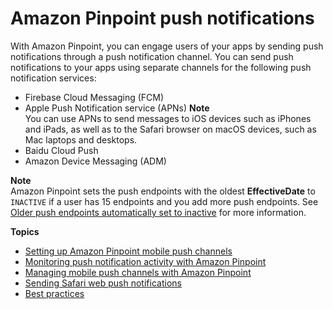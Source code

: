 # Amazon Pinpoint push notifications<a name="channels-push"></a>

With Amazon Pinpoint, you can engage users of your apps by sending push notifications through a push notification channel\. You can send push notifications to your apps using separate channels for the following push notification services:
+ Firebase Cloud Messaging \(FCM\)
+ Apple Push Notification service \(APNs\)
**Note**  
You can use APNs to send messages to iOS devices such as iPhones and iPads, as well as to the Safari browser on macOS devices, such as Mac laptops and desktops\.
+ Baidu Cloud Push
+ Amazon Device Messaging \(ADM\)

**Note**  
Amazon Pinpoint sets the push endpoints with the oldest **EffectiveDate** to `INACTIVE` if a user has 15 endpoints and you add more push endpoints\. See [Older push endpoints automatically set to inactive](https://docs.aws.amazon.com/pinpoint/latest/developerguide/audience-define-auto-inactive.html) for more information\.

**Topics**
+ [Setting up Amazon Pinpoint mobile push channels](channels-push-setup.md)
+ [Monitoring push notification activity with Amazon Pinpoint](channels-push-monitor.md)
+ [Managing mobile push channels with Amazon Pinpoint](channels-push-manage.md)
+ [Sending Safari web push notifications](channels-push-safari.md)
+ [Best practices](channels-push-best-practices.md)